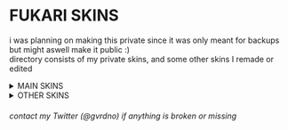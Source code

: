 # FUKARI SKINS
i was planning on making this private since it was only meant for backups but might aswell make it public :) \
directory consists of my private skins, and some other skins I remade or edited

<details><summary>MAIN SKINS</sub></summary>
<p>
  
> Click on the images to download\
> ‎‎‎‎‎‎‎‎Hover over the images to see each skin's name

[![fukari](https://cdn.discordapp.com/attachments/748293859057991794/1214258757307994152/screenshot036.jpg?ex=65f87597&is=65e60097&hm=80cd3c493e814ff4b48a3e4aba683b64184dabd3ae5b221bc2229e06bad965fc& "fukari")](https://cdn.discordapp.com/attachments/748293859057991794/1191847749461753956/fukari.osk)

[![fukari default](https://cdn.discordapp.com/attachments/748293859057991794/1214258757610115202/screenshot037.jpg?ex=65f87597&is=65e60097&hm=c523f2e4e4fcd0e7fd9884c07886911753e88f0fbd7b0210a1c8f45c46d158f6& "fukari default")](https://dl.dropboxusercontent.com/scl/fi/5xs3m575wmujblj1j5zyj/fukari-default.osk?rlkey=j9rzrox51wa45psi6howdndll&dl=0)

[![fukari bubble](https://cdn.discordapp.com/attachments/748293859057991794/1214258758222610555/screenshot042.jpg?ex=65f87597&is=65e60097&hm=f96714552ced2c18d2e0b48a9ab533b2d0de2df871637b8746c0cb95b5033dae& "fukari bubble")](https://dl.dropboxusercontent.com/scl/fi/f3al4cx9oxaplwzn6306e/fukari-bubble.osk?rlkey=orpz6wghu5rdsfd1gusnrolg3&dl=0)

[![fukari alt](https://cdn.discordapp.com/attachments/748293859057991794/1214258757895458976/screenshot039.jpg?ex=65f87597&is=65e60097&hm=f37f76ba11a09351962b0f11fd675a9c5efcbcd53744a2c1ea890f6b407298c2& "fukari alt")](https://dl.dropboxusercontent.com/scl/fi/7jxxhtn446wsn1thoh01c/fukari-alt.osk?rlkey=z0vedy9fw74g0uqmn9ss8uio9&dl=0)
</details>

<details><summary>OTHER SKINS</sub></summary>
<p>
  
> Click on the images to download\
> ‎‎‎‎‎‎‎‎Hover over the images to see each skin's name
  
[![haga fukari remake](https://cdn.discordapp.com/attachments/748293859057991794/1214259513973280798/media.jpg?ex=65f8764b&is=65e6014b&hm=95ee49a2db8c41cfe1cefff88f7895faf3977c7699d06b1e75cdbd9fa736aec0& "haga remake")](https://dl.dropboxusercontent.com/s/sqz2vr3muce6kmt/haga%20remake.osk)

[![mikuroll mofuries](https://cdn.discordapp.com/attachments/748293859057991794/1214258758822141952/screenshot054.jpg?ex=65f87597&is=65e60097&hm=2fea5255bd472da32ef15061e75202a2c40a13a95d5df49d83084a83492948f4& "mikuroll mofuries")](https://dl.dropboxusercontent.com/scl/fi/4xjcyo3z4tlsor0n1rvah/mikuroll-mofuries.osk?rlkey=1cfx8f9succsvh46l1c3qswsf&dl=0)

[![mikuroll siae edit](https://cdn.discordapp.com/attachments/748293859057991794/1214258757006270474/screenshot055.jpg?ex=65f87597&is=65e60097&hm=7dbbb417c3e74814af9bfd423c9257384c100b9dcfb1840a50fd2d5475c5877e& "mikuroll edit")](https://dl.dropboxusercontent.com/scl/fi/25njp39huk2tl2q4dh0xp/mikuroll-siae-edit.osk?rlkey=lcs32guo11ts6s0xzs4i52yhh&dl=0)
</details>

<h6> 
  contact my Twitter (@gvrdno) if anything is broken or missing
</h6> 
